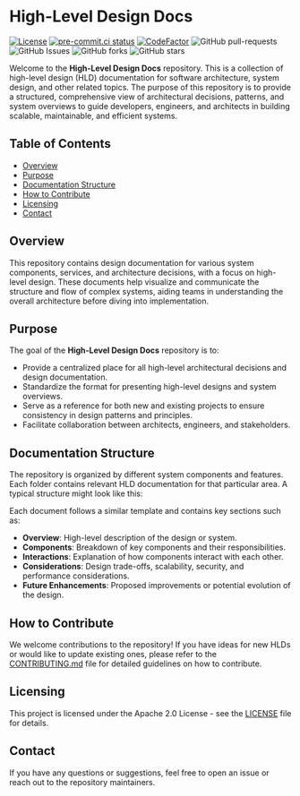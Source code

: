 # High-Level Design Docs

[![License](https://img.shields.io/badge/License-Apache_2.0-blue.svg)](https://img.shields.io/github/license/gvatsal60/high-level-design-docs)
[![pre-commit.ci status](https://results.pre-commit.ci/badge/github/gvatsal60/high-level-design-docs/master.svg)](https://results.pre-commit.ci/latest/github/gvatsal60/high-level-design-docs/HEAD)
[![CodeFactor](https://www.codefactor.io/repository/github/gvatsal60/high-level-design-docs/badge)](https://www.codefactor.io/repository/github/gvatsal60/high-level-design-docs)
![GitHub pull-requests](https://img.shields.io/github/issues-pr/gvatsal60/high-level-design-docs)
![GitHub Issues](https://img.shields.io/github/issues/gvatsal60/high-level-design-docs)
![GitHub forks](https://img.shields.io/github/forks/gvatsal60/high-level-design-docs)
![GitHub stars](https://img.shields.io/github/stars/gvatsal60/high-level-design-docs)

Welcome to the **High-Level Design Docs** repository.
This is a collection of high-level design (HLD) documentation for software architecture,
system design, and other related topics. The purpose of this repository is to provide a
structured, comprehensive view of architectural decisions, patterns, and system overviews
to guide developers, engineers, and architects in building scalable, maintainable, and efficient systems.

## Table of Contents

- [Overview](#overview)
- [Purpose](#purpose)
- [Documentation Structure](#documentation-structure)
- [How to Contribute](#how-to-contribute)
- [Licensing](#licensing)
- [Contact](#contact)

## Overview

This repository contains design documentation for various system components, services,
and architecture decisions, with a focus on high-level design. These documents help visualize
and communicate the structure and flow of complex systems, aiding teams in understanding
the overall architecture before diving into implementation.

## Purpose

The goal of the **High-Level Design Docs** repository is to:

- Provide a centralized place for all high-level architectural decisions and design documentation.
- Standardize the format for presenting high-level designs and system overviews.
- Serve as a reference for both new and existing projects to ensure consistency in design patterns and principles.
- Facilitate collaboration between architects, engineers, and stakeholders.

## Documentation Structure

The repository is organized by different system components and features.
Each folder contains relevant HLD documentation for that particular area.
A typical structure might look like this:

Each document follows a similar template and contains key sections such as:

- **Overview**: High-level description of the design or system.
- **Components**: Breakdown of key components and their responsibilities.
- **Interactions**: Explanation of how components interact with each other.
- **Considerations**: Design trade-offs, scalability, security, and performance considerations.
- **Future Enhancements**: Proposed improvements or potential evolution of the design.

## How to Contribute

We welcome contributions to the repository!
If you have ideas for new HLDs or would like to update existing ones, please refer to the
[CONTRIBUTING.md](https://github.com/gvatsal60/high-level-design-docs/blob/master/CONTRIBUTING.md)
file for detailed guidelines on how to contribute.

## Licensing

This project is licensed under the Apache 2.0 License - see the
[LICENSE](https://github.com/gvatsal60/high-level-design-docs/blob/HEAD/LICENSE) file for details.

## Contact

If you have any questions or suggestions, feel free to open an issue or reach out to the repository maintainers.
